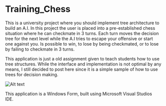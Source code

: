 # Training_Chess
This is a university project where you should implement tree architecture to build an A.I.
In this project the user is placed into a pre-established chess situation where he can checkmate in 3 turns.
Each turn moves the decision tree for the next level while the A.I tries to escape your offensive or start one against you.
Is possible to win, to lose by being checkmated, or to lose by failing to checkmate in 3 turns.

This application is just a old assignment given to teach students how to use tree structures.
While the interface and implementation is not optimal by any means, I still
decided to post here since it is a simple sample of how to use trees for decision making.



![Alt text](https://i.imgur.com/I9xkBq1.png "A sample screenshot")

This application is a Windows Form, built using Microsoft Visual Studios IDE.
